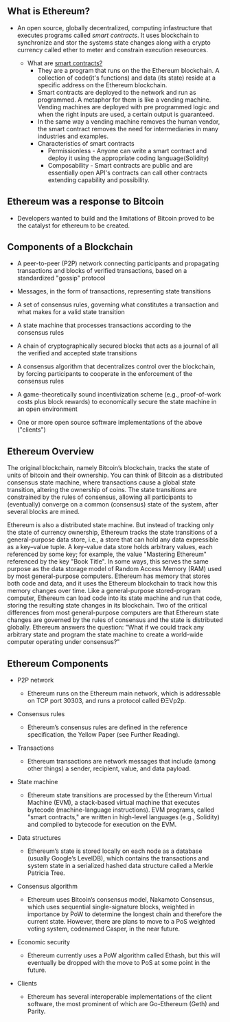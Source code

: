## What is Ethereum?

* An open source, globally decentralized, computing infastructure that executes programs called _smart contracts_. It uses blockchain to synchronize and stor the systems state changes along with a crypto currency called ether to meter and constrain execution reseources.

  - What are [smart contracts?](https://ethereum.org/en/developers/docs/smart-contracts/)
      -  They are a program that runs on the the Ethereum blockchain. A collection of code(it's functions) and data (its state) reside at a specific address on the Ethereum blockchain.
      -  Smart contracts are deployed to the network and run as programmed. A metaphor for them is like a vending machine. Vending machines are deployed with pre programmed logic and when the right inputs are used, a certain output is guaranteed.
      -  In the same way a vending machine removes the human vendor, the smart contract removes the need for intermediaries in many industries and examples.
      -  Characteristics of smart contracts
          - Permissionless - Anyone can write a smart contract and deploy it using the appropriate coding language(Solidity)
          - Composability - Smart contracts are public and are essentially open API's contracts can call other contracts extending capability and possibility.

## Ethereum was a response to Bitcoin

* Developers wanted to build and the limitations of Bitcoin proved to be the catalyst for ethereum to be created.

## Components of a Blockchain

* A peer-to-peer (P2P) network connecting participants and propagating transactions and blocks of verified transactions, based on a standardized "gossip" protocol

* Messages, in the form of transactions, representing state transitions

* A set of consensus rules, governing what constitutes a transaction and what makes for a valid state transition

* A state machine that processes transactions according to the consensus rules

* A chain of cryptographically secured blocks that acts as a journal of all the verified and accepted state transitions

* A consensus algorithm that decentralizes control over the blockchain, by forcing participants to cooperate in the enforcement of the consensus rules

* A game-theoretically sound incentivization scheme (e.g., proof-of-work costs plus block rewards) to economically secure the state machine in an open environment

* One or more open source software implementations of the above ("clients")

## Ethereum Overview

The original blockchain, namely Bitcoin’s blockchain, tracks the state of units of bitcoin and their ownership. You can think of Bitcoin as a distributed consensus state machine, where transactions cause a global state transition, altering the ownership of coins. The state transitions are constrained by the rules of consensus, allowing all participants to (eventually) converge on a common (consensus) state of the system, after several blocks are mined.

Ethereum is also a distributed state machine. But instead of tracking only the state of currency ownership, Ethereum tracks the state transitions of a general-purpose data store, i.e., a store that can hold any data expressible as a key–value tuple. A key–value data store holds arbitrary values, each referenced by some key; for example, the value "Mastering Ethereum" referenced by the key "Book Title". In some ways, this serves the same purpose as the data storage model of Random Access Memory (RAM) used by most general-purpose computers. Ethereum has memory that stores both code and data, and it uses the Ethereum blockchain to track how this memory changes over time. Like a general-purpose stored-program computer, Ethereum can load code into its state machine and run that code, storing the resulting state changes in its blockchain. Two of the critical differences from most general-purpose computers are that Ethereum state changes are governed by the rules of consensus and the state is distributed globally. Ethereum answers the question: "What if we could track any arbitrary state and program the state machine to create a world-wide computer operating under consensus?"

## Ethereum Components

* P2P network
  - Ethereum runs on the Ethereum main network, which is addressable on TCP port 30303, and runs a protocol called ÐΞVp2p.

* Consensus rules
  - Ethereum’s consensus rules are defined in the reference specification, the Yellow Paper (see Further Reading).

* Transactions
  - Ethereum transactions are network messages that include (among other things) a sender, recipient, value, and data payload.

* State machine
  - Ethereum state transitions are processed by the Ethereum Virtual Machine (EVM), a stack-based virtual machine that executes bytecode (machine-language instructions). EVM programs, called "smart contracts," are written in high-level languages (e.g., Solidity) and compiled to bytecode for execution on the EVM.

* Data structures
  - Ethereum’s state is stored locally on each node as a database (usually Google’s LevelDB), which contains the transactions and system state in a serialized hashed data structure called a Merkle Patricia Tree.

* Consensus algorithm
  - Ethereum uses Bitcoin’s consensus model, Nakamoto Consensus, which uses sequential single-signature blocks, weighted in importance by PoW to determine the longest chain and therefore the current state. However, there are plans to move to a PoS weighted voting system, codenamed Casper, in the near future.

* Economic security
  - Ethereum currently uses a PoW algorithm called Ethash, but this will eventually be dropped with the move to PoS at some point in the future.

* Clients
  - Ethereum has several interoperable implementations of the client software, the most prominent of which are Go-Ethereum (Geth) and Parity.

